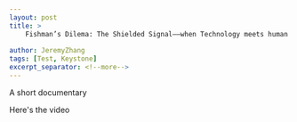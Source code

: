 ```yaml
---
layout: post
title: >
    Fishman’s Dilema: The Shielded Signal——when Technology meets human currents
    
author: JeremyZhang
tags: [Test, Keystone]
excerpt_separator: <!--more-->
---
```

A short documentary
<!--more-->

Here's the video